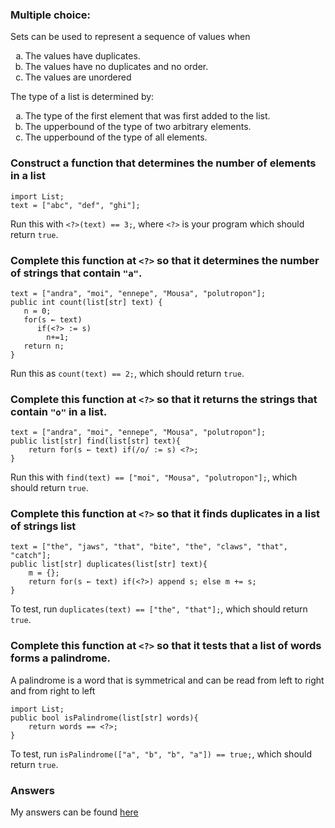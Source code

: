 ### Multiple choice:
Sets can be used to represent a sequence of values when 
<ol type="a">
<li>The values have duplicates.</li>  
<li>The values have no duplicates and no order.</li>  
<li>The values are unordered</li>  
</ol> 
The type of a list is determined by: 
<ol type="a">
<li>The type of the first element that was first added to the list.</li>  
<li>The upperbound of the type of two arbitrary elements.</li>  
<li>The upperbound of the type of all elements.</li>  
</ol> 


### Construct a function that determines the number of elements in a list 
```rascal
import List; 
text = ["abc", "def", "ghi"]; 
```
Run this with `<?>(text) == 3;`, where `<?>` is your program which should return `true`.

### Complete this function at `<?>` so that it determines the number of strings that contain `"a"`.
```rascal
text = ["andra", "moi", "ennepe", "Mousa", "polutropon"];
public int count(list[str] text) { 
   n = 0; 
   for(s ← text) 
      if(<?> := s) 
        n+=1; 
   return n; 
}
```
Run this as `count(text) == 2;`, which should return `true`.

### Complete this function at `<?>` so that it returns the strings that contain `"o"` in a list.
```rascal
text = ["andra", "moi", "ennepe", "Mousa", "polutropon"]; 
public list[str] find(list[str] text){ 
    return for(s ← text) if(/o/ := s) <?>; 
} 
``` 
Run this with `find(text) == ["moi", "Mousa", "polutropon"];`, which should return `true`.

### Complete this function at `<?>` so that it finds duplicates in a list of strings list 
```rascal
text = ["the", "jaws", "that", "bite", "the", "claws", "that", "catch"]; 
public list[str] duplicates(list[str] text){ 
    m = {}; 
    return for(s ← text) if(<?>) append s; else m += s; 
} 
```
To test, run `duplicates(text) == ["the", "that"];`, which should return `true`.

### Complete this function at `<?>` so that it tests that a list of words forms a palindrome.
A palindrome is a word that is symmetrical and can be read from left to right and from right to left
```rascal
import List; 
public bool isPalindrome(list[str] words){
    return words == <?>; 
} 
```
To test, run `isPalindrome(["a", "b", "b", "a"]) == true;`, which should return `true`.

### Answers
My answers can be found [here](https://github.com/p-kostic/SoftwareEvolution/blob/master/src/RascalTest/Test.rsc)
